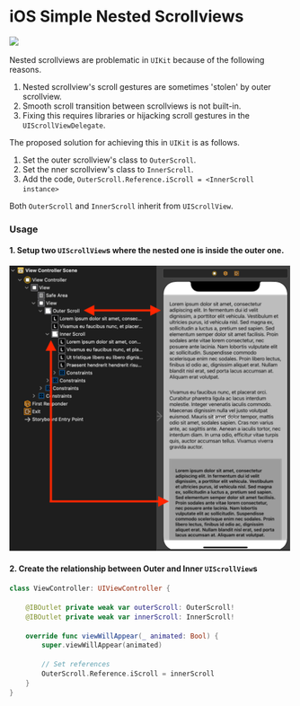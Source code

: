 # iOS Simple Nested Scrollviews #

<img src="https://github.com/Thisura98/ios-nested-scrollviews/blob/main/screencast.gif" width="300" />

Nested scrollviews are problematic in `UIKit` because of the following reasons.
1. Nested scrollview's scroll gestures are sometimes 'stolen' by outer scrollview.
2. Smooth scroll transition between scrollviews is not built-in.
3. Fixing this requires libraries or hijacking scroll gestures in the `UIScrollViewDelegate`.

The proposed solution for achieving this in `UIKit` is as follows.
1. Set the outer scrollview's class to `OuterScroll`.
2. Set the nner scrollview's class to `InnerScroll`.
3. Add the code, `OuterScroll.Reference.iScroll = <InnerScroll instance>`

Both `OuterScroll` and `InnerScroll` inherit from `UIScrollView`.

### Usage ###

#### 1. Setup two `UIScrollView`s where the nested one is inside the outer one.

<img src="https://github.com/Thisura98/ios-nested-scrollviews/blob/main/ib.png" width="500" />

#### 2. Create the relationship between Outer and Inner `UIScrollView`s

```swift
class ViewController: UIViewController {

    @IBOutlet private weak var outerScroll: OuterScroll!
    @IBOutlet private weak var innerScroll: InnerScroll!
    
    override func viewWillAppear(_ animated: Bool) {
        super.viewWillAppear(animated)
        
        // Set references
        OuterScroll.Reference.iScroll = innerScroll
    }
}
```
